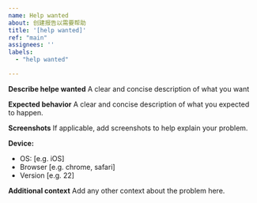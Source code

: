 ```yaml
---
name: Help wanted
about: 创建报告以需要帮助
title: '[help wanted]'
ref: "main"
assignees: ''
labels:
  - "help wanted"

---
```


**Describe helpe wanted**
A clear and concise description of what you want

**Expected behavior**
A clear and concise description of what you expected to happen.

**Screenshots**
If applicable, add screenshots to help explain your problem.

**Device:**
 - OS: [e.g. iOS]
 - Browser [e.g. chrome, safari]
 - Version [e.g. 22]

**Additional context**
Add any other context about the problem here.
